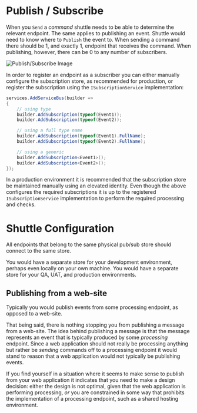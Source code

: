 # Publish / Subscribe

When you `Send` a *command* shuttle needs to be able to determine the relevant endpoint.  The same applies to publishing an event.  Shuttle would need to know where to `Publish` the event to.  When sending a command there should be 1, and exactly 1, endpoint that receives the command.  When publishing, however, there can be 0 to any number of subscribers.

![Publish/Subscribe Image](/images/publish-subscribe.png)

In order to register an endpoint as a subscriber you can either manually configure the subscription store, as recommended for production, or register the subscription using the `ISubscriptionService` implementation:

``` c#
services.AddServiceBus(builder =>
{
    // using type
    builder.AddSubscription(typeof(Event1));
    builder.AddSubscription(typeof(Event2));

    // using a full type name
    builder.AddSubscription(typeof(Event1).FullName);
    builder.AddSubscription(typeof(Event2).FullName);

    // using a generic
    builder.AddSubscription<Event1>();
    builder.AddSubscription<Event2>();
});
```

In a production environment it is recommended that the subscription store be maintained manually using an elevated identity.  Even though the above configures the required subscriptions it is up to the registered `ISubscriptionService` implementation to perform the required processing and checks.

# Shuttle Configuration

All endpoints that belong to the same physical pub/sub store should connect to the same store.  

You would have a separate store for your development environment, perhaps even locally on your own machine.  You would have a separate store for your QA, UAT, and production environments.

## Publishing from a web-site

Typically you would publish events from some processing endpoint, as opposed to a web-site.

That being said, there is nothing stopping you from publishing a message from a web-site.  The idea behind publishing a message is that the message represents an event that is typically produced by some *processing* endpoint.  Since a web application should not really be processing anything but rather be *sending* commands off to a processing endpoint it would stand to reason that a web application would not typically be publishing events.

If you find yourself in a situation where it seems to make sense to publish from your web application it indicates that you need to make a design decision: either the design is not optimal, given that the web application is performing processing, *or* you are constrained in some way that prohibits the implementation of a processing endpoint, such as a shared hosting environment.

